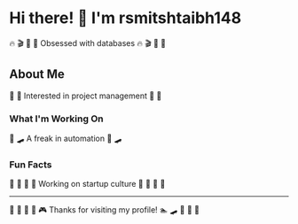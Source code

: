 # Hi there! 👋 I'm rsmitshtaibh148

🔥 🎬 🎳 🚴 Obsessed with databases 🔥 🎬 🎳 🚴

## About Me
🏒 🏑 Interested in project management 🏒 🏑

### What I'm Working On
🎵 🛹 A freak in automation 🎵 🛹

### Fun Facts
🎽 🏑 🥋 🎳 Working on startup culture 🎽 🏑 🥋 🎳

---
🎷 🏹 🚵 🏑 🎮 Thanks for visiting my profile! 🏊 🛹 🎱 🎨 🏏
